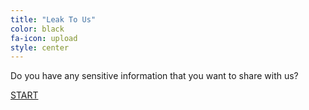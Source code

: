 ```yaml
---
title: "Leak To Us"
color: black
fa-icon: upload
style: center
---
```


Do you have any sensitive information that you want to share with us?

<span class="fin"><a href="https://secure.afrileaks.org/#/" class="big-button">START</a></span>
